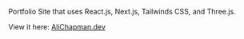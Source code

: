 Portfolio Site that uses React.js, Next.js, Tailwinds CSS, and Three.js.

View it here: [AliChapman.dev](https://alichapman.dev/) 
